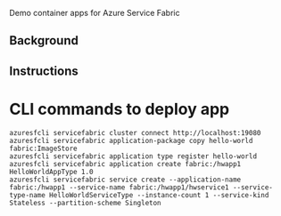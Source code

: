 Demo container apps for Azure Service Fabric

## Background

## Instructions

# CLI commands to deploy app

  ```
  azuresfcli servicefabric cluster connect http://localhost:19080
  azuresfcli servicefabric application-package copy hello-world fabric:ImageStore
  azuresfcli servicefabric application type register hello-world
  azuresfcli servicefabric application create fabric:/hwapp1 HelloWorldAppType 1.0
  azuresfcli servicefabric service create --application-name fabric:/hwapp1 --service-name fabric:/hwapp1/hwservice1 --service-type-name HelloWorldServiceType --instance-count 1 --service-kind Stateless --partition-scheme Singleton
  ```
